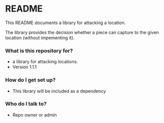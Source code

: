 # README #

This README documents a library for attacking a location.

The library provides the decision whether a piece can capture to the given location (without impementing it).

### What is this repository for? ###

* a library for attacking locations.
* Version 1.1.1

### How do I get set up? ###

* This library will be included as a dependency

### Who do I talk to? ###

* Repo owner or admin
